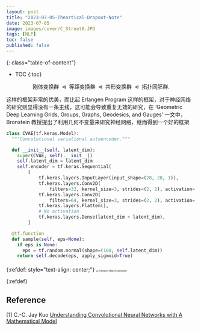 ```yaml
---
layout: post
title: "2023-07-05-Theortical-Dropout-Note"
date: 2023-07-05
image: images/cover/C_Street8.JPG               
tags: [NLP]
toc: false
published: false
---
```


{: class="table-of-content"}

* TOC
{:toc}

$$
\text { 刚体变换群 } \triangleleft \text { 等距变换群 } \triangleleft \text { 共形变换群 } \triangleleft \text { 拓扑同胚群. }
$$

这样的框架非常的优美，而比起 Erlangen Program 这样的框架，对于神经网络的研究则显得没有一条主线，这可能会导致重复无效的研究，在 ‘Geometric Deep Learning Grids, Groups, Graphs, Geodesics, and Gauges’ 一文中，Bronstein 教授提出了利用几何不变量来研究神经网络，继而得到一个好的框架

```python
class CVAE(tf.keras.Model):
  """Convolutional variational autoencoder."""

  def __init__(self, latent_dim):
    super(CVAE, self).__init__()
    self.latent_dim = latent_dim
    self.encoder = tf.keras.Sequential(
        [
            tf.keras.layers.InputLayer(input_shape=(28, 28, 1)),
            tf.keras.layers.Conv2D(
                filters=32, kernel_size=3, strides=(2, 2), activation='relu'),
            tf.keras.layers.Conv2D(
                filters=64, kernel_size=3, strides=(2, 2), activation='relu'),
            tf.keras.layers.Flatten(),
            # No activation
            tf.keras.layers.Dense(latent_dim + latent_dim),
        ]

  @tf.function
  def sample(self, eps=None):
    if eps is None:
      eps = tf.random.normal(shape=(100, self.latent_dim))
    return self.decode(eps, apply_sigmoid=True)


```

####

{:refdef: style="text-align: center;"}
<img src="/images/2021-02-02-Computational-Optimal-Transport-Note-Part-1/Transport_Map_Visualization.png" alt="Transport_Map_Visualization" style="zoom:40%;" />
<!-- ![Transport_Map_Visualization](/images/2021-02-02-Computational-Optimal-Transport-Note-Part-1/Transport_Map_Visualization.png){: style="zoom:40%;" } -->
{:refdef}

## Reference ##

[1] C.-C. Jay Kuo [Understanding Convolutional Neural Networks with A Mathematical Model](https://arxiv.org/abs/1609.04112)
